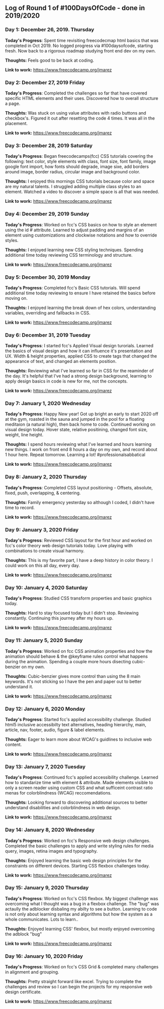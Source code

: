 
## Log of Round 1 of #100DaysOfCode - done in 2019/2020

### Day 1: December 26, 2019. Thursday

**Today's Progress**: Spent time revisiting freecodecmap html basics that was completed in Oct 2019. No logged progress via #100daysofcode, starting fresh.  Now back to a rigorous roadmap studying front end dev on my own.

**Thoughts:** Feels good to be back at coding.

**Link to work:** https://www.freecodecamp.org/jmarez

### Day 2: December 27, 2019 Friday

**Today's Progress**: Completed the challenges so far that have covered specific HTML elements and their uses. Discovered how to overall structure a page.

**Thoughts:** Was stuck on using value attributes with radio buttons and checkbox's.  Figured it out after resetting the code 4 times.  It was all in the placement.

**Link to work:** https://www.freecodecamp.org/jmarez

### Day 3: December 28, 2019 Saturday

**Today's Progress**: Began freecodecamps(fcc) CSS tutorials covering the following: text color, style elements with class, font size, font family, image google font import, how fonts should degrade, image sixe, add borders around image, border radius, circular image and background color.

**Thoughts:** I enjoyed this mornings CSS tutorials because color and space are my natural talents. I struggled adding multiple class styles to an element.  Watched a video to discover a simple space is all that was needed. 

**Link to work:** https://www.freecodecamp.org/jmarez

### Day 4: December 29, 2019 Sunday

**Today's Progress**: Worked on fcc's CSS basics on how to style an element using the id # attribute.  Learned to adjust padding and margins of an element using customizations and clockwise notations and how to override styles.

**Thoughts:** I enjoyed learning new CSS styling techniques.  Spending additional time today reviewing CSS terminology and structure.

**Link to work:** https://www.freecodecamp.org/jmarez

### Day 5: December 30, 2019 Monday

**Today's Progress**: Completed fcc's Basic CSS tutorials.  Will spend additional time today reviewing to ensure I have retained the basics before moving on. 

**Thoughts:** I enjoyed learning the break down of hex colors, understanding variables, overriding and fallbacks in CSS. 

**Link to work:** https://www.freecodecamp.org/jmarez

### Day 6: December 31, 2019 Tuesday

**Today's Progress**: I started fcc's Applied Visual design turorials.  Learned the basics of visual design and how it can influence it's presentation and UX.  Width & height properties, applied CSS to create tags that changed the appearance of text, and changed an elements position.  

**Thoughts:** Reviewing what I've learned so far in CSS for the reaminder of the day. It's helpful that I've had a strong design background, learning to apply design basics in code is new for me, not the concepts.

**Link to work:** https://www.freecodecamp.org/jmarez

### Day 7: January 1, 2020 Wednesday

**Today's Progress**: Happy New year!  Got up bright an early to start 2020 off at the gym, roasted in the sauna and jumped in the pool for a floating meditaion (a natural high), then back home to code.  Continued working on visual design today.  Hover state, relative positining, changed font size, weight, line height.  

**Thoughts:** I spend hours reviewing what I've learned and hours learning new things.  I work on front end 8 hours a day on my own, and record about 1 hour here.  Repeat tomorrow. Learning a lot! #professionalsabbatical

**Link to work:** https://www.freecodecamp.org/jmarez

### Day 8: January 2, 2020 Thursday

**Today's Progress**: Completed CSS layout positioning - Offsets, absolute, fixed, push, overlapping, & centering.

**Thoughts:** Family emergency yesterday so although I coded, I didn't have time to record.

**Link to work:** https://www.freecodecamp.org/jmarez

### Day 9: January 3, 2020 Friday

**Today's Progress**: Reviewed CSS layout for the first hour and worked on fcc's color theory web design tutorials today.  Love playing with combinations to create visual harmony. 

**Thoughts:** This is my favorite part, I have a deep history in color theory.  I could work on this all day, every day.

**Link to work:** https://www.freecodecamp.org/jmarez

### Day 10: January 4, 2020 Saturday

**Today's Progress**: Studied CSS transform properties and basic graphics today.

**Thoughts:** Hard to stay focused today but I didn't stop.  Reviewing constantly. Continuing this journey after my hours up. 

**Link to work:** https://www.freecodecamp.org/jmarez

### Day 11: January 5, 2020 Sunday

**Today's Progress**: Worked on fcc CSS animation properties and how the animation should behave & the @keyframe rules control what happens during the animation.  Spending a couple more hours disecting cubic-benzier on my own. 

**Thoughts:** Cubic-benzier gives more control than using the 8 main keywords.  It's not sticking so I have the pen and paper out to better understand it. 

**Link to work:** https://www.freecodecamp.org/jmarez

### Day 12: January 6, 2020 Monday

**Today's Progress**: Started fcc's applied accessibility challenge.  Studied html5 inclusive accessibilty text alternatives, heading hierarchy, main, article, nav, footer, audio, figure & label elements.

**Thoughts:** Eager to learn more about WCAG's guidlines to inclusive web content.

**Link to work:** https://www.freecodecamp.org/jmarez

### Day 13: January 7, 2020 Tuesday

**Today's Progress**: Continued fcc's applied accessibility challenge.  Learned how to standarize time with <time> element & <datetime> attribute. Made elements visible to only a screen reader using custom CSS and what sufficeint contrast ratio menas for colorblindness (WCAG) reccomendations.

**Thoughts:** Looking forward to discovering additional sources to better understand disabilities and colorblindness in web design.

**Link to work:** https://www.freecodecamp.org/jmarez

### Day 14: January 8, 2020 Wednesday

**Today's Progress**: Worked on fcc's Responsive web design challenges.  Completed the basic challenges to apply and write styling rules for media query, images, retina images and typography.

**Thoughts:** Enjoyed learning the basic web design principles for the constraints on different devices. Starting CSS flexbox challenges today.

**Link to work:** https://www.freecodecamp.org/jmarez

### Day 15: January 9, 2020 Thursday

**Today's Progress**: Worked on fcc's CSS flexbox.  My biggest challenge was overcoming what I thought was a bug in a flexbox challenge.  The "bug" was actaully the adblocker disbaling my abilty to see a button.  Learning to code is not only about learning syntax and algorithms but how the system as a whole communicates.  Lots to learn..  

**Thoughts:** Enjoyed learning CSS' flexbox, but mostly enjoyed overcoming the adblock "bug"

**Link to work:** https://www.freecodecamp.org/jmarez

### Day 16: January 10, 2020 Friday

**Today's Progress**: Worked on fcc's CSS Grid & completed many challenges in alignment and grouping.

**Thoughts:** Pretty straight forward like excel.  Trying to complete the challenges and review so I can begin the projects for my responsive web design certificate. 

**Link to work:** https://www.freecodecamp.org/jmarez







